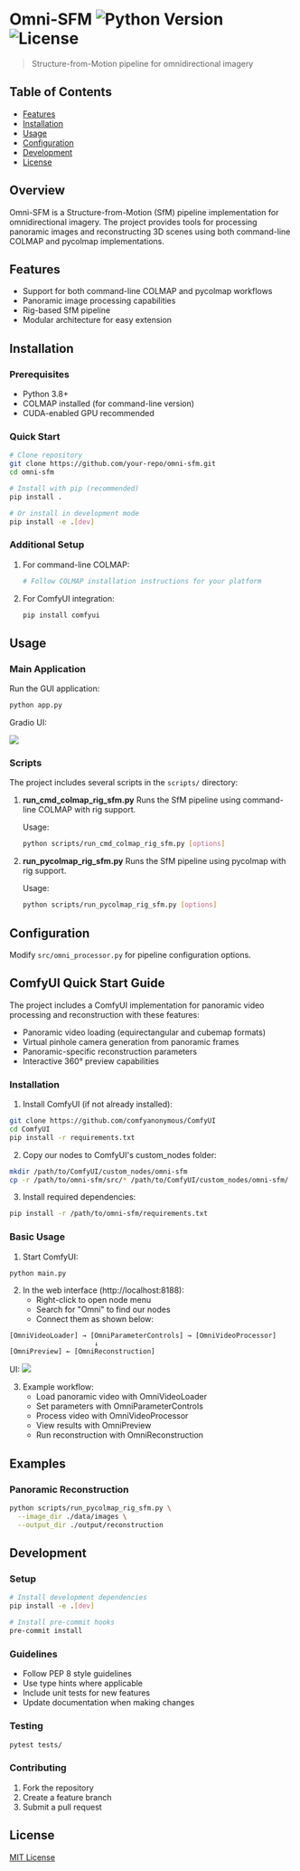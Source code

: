 # Omni-SFM ![Python Version](https://img.shields.io/badge/python-3.8%2B-blue) ![License](https://img.shields.io/badge/license-MIT-green)

> Structure-from-Motion pipeline for omnidirectional imagery

## Table of Contents
- [Features](#features)
- [Installation](#installation)
- [Usage](#usage)
- [Configuration](#configuration)
- [Development](#development)
- [License](#license)

## Overview
Omni-SFM is a Structure-from-Motion (SfM) pipeline implementation for omnidirectional imagery. The project provides tools for processing panoramic images and reconstructing 3D scenes using both command-line COLMAP and pycolmap implementations.

## Features
- Support for both command-line COLMAP and pycolmap workflows
- Panoramic image processing capabilities
- Rig-based SfM pipeline
- Modular architecture for easy extension

## Installation

### Prerequisites
- Python 3.8+
- COLMAP installed (for command-line version)
- CUDA-enabled GPU recommended

### Quick Start
```bash
# Clone repository
git clone https://github.com/your-repo/omni-sfm.git
cd omni-sfm

# Install with pip (recommended)
pip install .

# Or install in development mode
pip install -e .[dev]
```

### Additional Setup
1. For command-line COLMAP:
   ```bash
   # Follow COLMAP installation instructions for your platform
   ```

2. For ComfyUI integration:
   ```bash
   pip install comfyui
   ```

## Usage

### Main Application
Run the GUI application:
```bash
python app.py
```

Gradio UI:

![](assets/cover.jpg)

### Scripts
The project includes several scripts in the `scripts/` directory:

1. **run_cmd_colmap_rig_sfm.py**
   Runs the SfM pipeline using command-line COLMAP with rig support.

   Usage:
   ```bash
   python scripts/run_cmd_colmap_rig_sfm.py [options]
   ```

2. **run_pycolmap_rig_sfm.py**
   Runs the SfM pipeline using pycolmap with rig support.

   Usage:
   ```bash
   python scripts/run_pycolmap_rig_sfm.py [options]
   ```

## Configuration

Modify `src/omni_processor.py` for pipeline configuration options.

## ComfyUI Quick Start Guide

The project includes a ComfyUI implementation for panoramic video processing and reconstruction with these features:

- Panoramic video loading (equirectangular and cubemap formats)
- Virtual pinhole camera generation from panoramic frames
- Panoramic-specific reconstruction parameters
- Interactive 360° preview capabilities

### Installation
1. Install ComfyUI (if not already installed):
```bash
git clone https://github.com/comfyanonymous/ComfyUI
cd ComfyUI
pip install -r requirements.txt
```

2. Copy our nodes to ComfyUI's custom_nodes folder:
```bash
mkdir /path/to/ComfyUI/custom_nodes/omni-sfm
cp -r /path/to/omni-sfm/src/* /path/to/ComfyUI/custom_nodes/omni-sfm/
```

3. Install required dependencies:
```bash
pip install -r /path/to/omni-sfm/requirements.txt
```

### Basic Usage
1. Start ComfyUI:
```bash
python main.py
```

2. In the web interface (http://localhost:8188):
   - Right-click to open node menu
   - Search for "Omni" to find our nodes
   - Connect them as shown below:

```
[OmniVideoLoader] → [OmniParameterControls] → [OmniVideoProcessor]
                     ↓
[OmniPreview] ← [OmniReconstruction]
```

UI:
![](assets/comfyui.jpg)

3. Example workflow:
   - Load panoramic video with OmniVideoLoader
   - Set parameters with OmniParameterControls
   - Process video with OmniVideoProcessor
   - View results with OmniPreview
   - Run reconstruction with OmniReconstruction

## Examples

### Panoramic Reconstruction
```bash
python scripts/run_pycolmap_rig_sfm.py \
  --image_dir ./data/images \
  --output_dir ./output/reconstruction
```


## Development

### Setup
```bash
# Install development dependencies
pip install -e .[dev]

# Install pre-commit hooks
pre-commit install
```

### Guidelines
- Follow PEP 8 style guidelines
- Use type hints where applicable
- Include unit tests for new features
- Update documentation when making changes

### Testing
```bash
pytest tests/
```

### Contributing
1. Fork the repository
2. Create a feature branch
3. Submit a pull request

## License
[MIT License](LICENSE)
